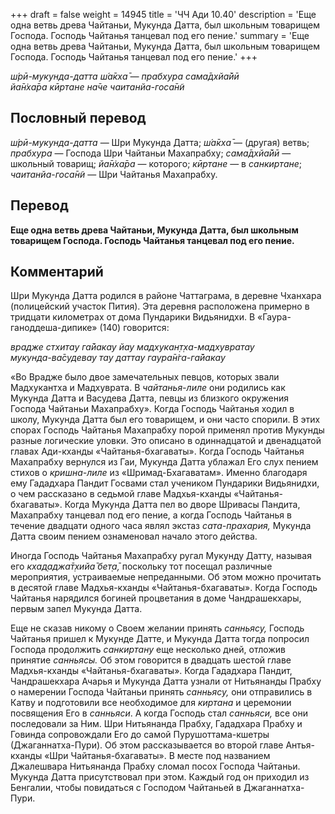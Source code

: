 +++
draft = false
weight = 14945
title = 'ЧЧ Ади 10.40'
description = 'Еще одна ветвь древа Чайтаньи, Мукунда Датта, был школьным товарищем Господа. Господь Чайтанья танцевал под его пение.'
summary = 'Еще одна ветвь древа Чайтаньи, Мукунда Датта, был школьным товарищем Господа. Господь Чайтанья танцевал под его пение.'
+++

_ш́рӣ-мукунда-датта ш́а̄кха̄ — прабхура сама̄дхйа̄йӣ  
йа̄н̇ха̄ра кӣртане на̄че чаитанйа-госа̄н̃и_

## Пословный перевод

_ш́рӣ_\-_мукунда_\-_датта_ — Шри Мукунда Датта; _ш́а̄кха̄_ — (другая) ветвь; _прабхура_ — Господа Шри Чайтаньи Махапрабху; _сама̄дхйа̄йӣ_ — школьный товарищ; _йа̄н̇ха̄ра_ — которого; _кӣртане_ — в _санкиртане_; _чаитанйа_\-_госа̄н̃и_ — Шри Чайтанья Махапрабху.

## Перевод

**Еще одна ветвь древа Чайтаньи, Мукунда Датта, был школьным товарищем Господа. Господь Чайтанья танцевал под его пение.**

## Комментарий

Шри Мукунда Датта родился в районе Чаттаграма, в деревне Чханхара (полицейский участок Пития). Эта деревня расположена примерно в тридцати километрах от дома Пундарики Видьянидхи. В «Гаура-ганоддеша-дипике» (140) говорится:

_врадже стхитау га̄йакау йау мадхукан̣т̣ха-мадхувратау  
мукунда-ва̄судевау тау даттау гаура̄н̇га-га̄йакау_

«Во Врадже было двое замечательных певцов, которых звали Мадхукантха и Мадхуврата. В _чайтанья-лиле_ они родились как Мукунда Датта и Васудева Датта, певцы из близкого окружения Господа Чайтаньи Махапрабху». Когда Господь Чайтанья ходил в школу, Мукунда Датта был его товарищем, и они часто спорили. В этих спорах Господь Чайтанья Махапрабху порой применял против Мукунды разные логические уловки. Это описано в одиннадцатой и двенадцатой главах Ади-кханды «Чайтанья-бхагаваты». Когда Господь Чайтанья Махапрабху вернулся из Гаи, Мукунда Датта ублажал Его слух пением стихов о _кришна-лиле_ из «Шримад-Бхагаватам». Именно благодаря ему Гададхара Пандит Госвами стал учеником Пундарики Видьянидхи, о чем рассказано в седьмой главе Мадхья-кханды «Чайтанья-бхагаваты». Когда Мукунда Датта пел во дворе Шривасы Пандита, Махапрабху танцевал под его пение, а когда Господь Чайтанья в течение двадцати одного часа являл экстаз _сата-прахария,_ Мукунда Датта своим пением ознаменовал начало этого действа.

Иногда Господь Чайтанья Махапрабху ругал Мукунду Датту, называя его _кхад̣аджа̄т̣хийа̄ бет̣а̄,_ поскольку тот посещал различные мероприятия, устраиваемые непреданными. Об этом можно прочитать в десятой главе Мадхья-кханды «Чайтанья-бхагаваты». Когда Господь Чайтанья нарядился богиней процветания в доме Чандрашекхары, первым запел Мукунда Датта.

Еще не сказав никому о Своем желании принять _санньясу,_ Господь Чайтанья пришел к Мукунде Датте, и Мукунда Датта тогда попросил Господа продолжить _санкиртану_ еще несколько дней, отложив принятие _санньясы._ Об этом говорится в двадцать шестой главе Мадхья-кханды «Чайтанья-бхагаваты». Когда Гададхара Пандит, Чандрашекхара Ачарья и Мукунда Датта узнали от Нитьянанды Прабху о намерении Господа Чайтаньи принять _санньясу,_ они отправились в Катву и подготовили все необходимое для _киртана_ и церемонии посвящения Его в _санньяси_. А когда Господь стал _санньяси,_ все они последовали за Ним. Шри Нитьянанда Прабху, Гададхара Прабху и Говинда сопровождали Его до самой Пурушоттама-кшетры (Джаганнатха-Пури). Об этом рассказывается во второй главе Антья-кханды «Шри Чайтанья-бхагаваты». В месте под названием Джалешвара Нитьянанда Прабху сломал посох Господа Чайтаньи. Мукунда Датта присутствовал при этом. Каждый год он приходил из Бенгалии, чтобы повидаться с Господом Чайтаньей в Джаганнатха-Пури.
